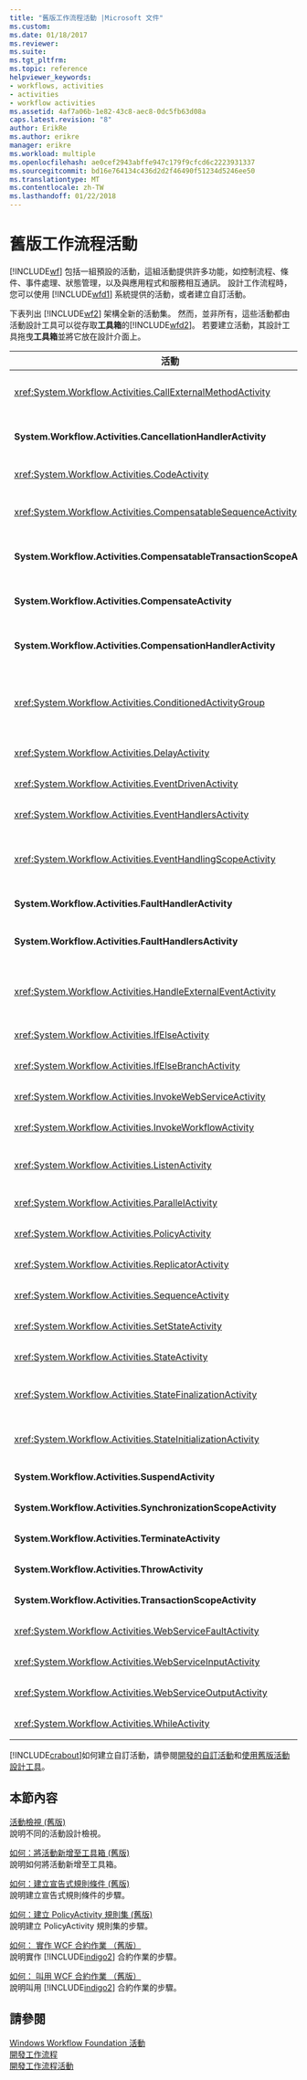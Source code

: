 ```yaml
---
title: "舊版工作流程活動 |Microsoft 文件"
ms.custom: 
ms.date: 01/18/2017
ms.reviewer: 
ms.suite: 
ms.tgt_pltfrm: 
ms.topic: reference
helpviewer_keywords:
- workflows, activities
- activities
- workflow activities
ms.assetid: 4af7a06b-1e82-43c8-aec8-0dc5fb63d08a
caps.latest.revision: "8"
author: ErikRe
ms.author: erikre
manager: erikre
ms.workload: multiple
ms.openlocfilehash: ae0cef2943abffe947c179f9cfcd6c2223931337
ms.sourcegitcommit: bd16e764134c436d2d2f46490f51234d5246ee50
ms.translationtype: MT
ms.contentlocale: zh-TW
ms.lasthandoff: 01/22/2018
---
```

# <a name="legacy-workflow-activities"></a>舊版工作流程活動
[!INCLUDE[wf](../workflow-designer/includes/wf_md.md)] 包括一組預設的活動，這組活動提供許多功能，如控制流程、條件、事件處理、狀態管理，以及與應用程式和服務相互通訊。 設計工作流程時，您可以使用 [!INCLUDE[wfd1](../workflow-designer/includes/wfd1_md.md)] 系統提供的活動，或者建立自訂活動。  
  
 下表列出 [!INCLUDE[wf2](../workflow-designer/includes/wf2_md.md)] 架構全新的活動集。 然而，並非所有，這些活動都由活動設計工具可以從存取**工具箱**的[!INCLUDE[wfd2](../workflow-designer/includes/wfd2_md.md)]。 若要建立活動，其設計工具拖曳**工具箱**並將它放在設計介面上。  
  
|活動|描述|  
|--------------|-----------------|  
|<xref:System.Workflow.Activities.CallExternalMethodActivity>|搭配**HandleExternalEventActivity**活動與本機服務的輸入和輸出通訊。 [!INCLUDE[crdefault](../test/includes/crdefault_md.md)][使用 CallExternalMethodActivity 活動](http://go.microsoft.com/fwlink?LinkID=65060)。|  
|**System.Workflow.Activities.CancellationHandlerActivity**|用於包含清除邏輯，適用於複合活動的所有子系完成執行前即取消複合活動時。 [!INCLUDE[crdefault](../test/includes/crdefault_md.md)][使用 CancellationHandlerActivity 活動](http://go.microsoft.com/fwlink?LinkID=65061)。|  
|<xref:System.Workflow.Activities.CodeActivity>|讓您將 Visual Basic 或 C# 程式碼新增至您的工作流程。 [!INCLUDE[crdefault](../test/includes/crdefault_md.md)][使用 CodeActivity 活動](http://go.microsoft.com/fwlink?LinkID=65062)。|  
|<xref:System.Workflow.Activities.CompensatableSequenceActivity>|<xref:System.Workflow.Activities.SequenceActivity> 的可補償版本。 [!INCLUDE[crdefault](../test/includes/crdefault_md.md)][使用 CompensatableSequenceActivity 活動](http://go.microsoft.com/fwlink?LinkID=65002)。|  
|**System.Workflow.Activities.CompensatableTransactionScopeActivity**|可補償版本**TransactionScopeActivity**。 [!INCLUDE[crdefault](../test/includes/crdefault_md.md)][使用 CompensatableTransactionScopeActivity 活動](http://go.microsoft.com/fwlink?LinkID=65063)。|  
|**System.Workflow.Activities.CompensateActivity**|當錯誤發生時，可讓您呼叫程式碼以復原或補償工作流程已執行的作業。 [!INCLUDE[crdefault](../test/includes/crdefault_md.md)][使用 CompensateActivity 活動](http://go.microsoft.com/fwlink?LinkID=65064)。|  
|**System.Workflow.Activities.CompensationHandlerActivity**|執行補償的活動已完成之 TransactionScopeActivity 活動的一個或多個活動的包裝函式[!INCLUDE[crdefault](../test/includes/crdefault_md.md)][使用 CompensationHandlerActivity 活動](http://go.microsoft.com/fwlink?LinkID=65065)。|  
|<xref:System.Workflow.Activities.ConditionedActivityGroup>|根據套用在 <xref:System.Workflow.Activities.ConditionedActivityGroup> 活動本身的條件，以及根據個別套用在每個子系的條件，來執行子活動。 [!INCLUDE[crdefault](../test/includes/crdefault_md.md)][使用 < ConditionedActivityGroup 活動](http://go.microsoft.com/fwlink?LinkID=65066)。|  
|<xref:System.Workflow.Activities.DelayActivity>|可讓您在工作流程中建置以逾時間隔為基礎的延遲。 [!INCLUDE[crdefault](../test/includes/crdefault_md.md)][使用 DelayActivity 活動](http://go.microsoft.com/fwlink?LinkID=65067)。|  
|<xref:System.Workflow.Activities.EventDrivenActivity>|包裝一或多個發生指定事件時執行的活動。 [!INCLUDE[crdefault](../test/includes/crdefault_md.md)][使用 EventDrivenActivity 活動](http://go.microsoft.com/fwlink?LinkID=65068)。|  
|<xref:System.Workflow.Activities.EventHandlersActivity>|提供將事件與活動產生關聯的架構。 [!INCLUDE[crdefault](../test/includes/crdefault_md.md)][使用 EventHandlersActivity 活動](http://go.microsoft.com/fwlink?LinkID=65069)。|  
|<xref:System.Workflow.Activities.EventHandlingScopeActivity>|執行其主要子活動，同時具有<xref:System.Workflow.Activities.EventHandlersActivity>。 [!INCLUDE[crdefault](../test/includes/crdefault_md.md)][使用 EventHandlingScopeActivity 活動](http://go.microsoft.com/fwlink?LinkID=65070)。|  
|**System.Workflow.Activities.FaultHandlerActivity**|用於處理您指定之類型的例外狀況。 [!INCLUDE[crdefault](../test/includes/crdefault_md.md)][使用 FaultHandlerActivity 活動](http://go.microsoft.com/fwlink?LinkID=65071)。|  
|**System.Workflow.Activities.FaultHandlersActivity**|代表已排序的清單的型別其子活動的複合活動**System.Workflow.Activities.FaultHandlerActivity**。 [!INCLUDE[crdefault](../test/includes/crdefault_md.md)][使用 FaultHandlersActivity 活動](http://go.microsoft.com/fwlink?LinkID=65072)。|  
|<xref:System.Workflow.Activities.HandleExternalEventActivity>|搭配<xref:System.Workflow.Activities.CallExternalMethodActivity>活動與本機服務的輸入和輸出通訊。 [!INCLUDE[crdefault](../test/includes/crdefault_md.md)][使用 HandleExternalEventActivity 活動](http://go.microsoft.com/fwlink?LinkID=65073)。|  
|<xref:System.Workflow.Activities.IfElseActivity>|測試每個分支上的條件，並執行條件等於其第一個分支上的活動**true**。 [!INCLUDE[crdefault](../test/includes/crdefault_md.md)][使用 IfElseActivity 活動](http://go.microsoft.com/fwlink?LinkID=65074)。|  
|<xref:System.Workflow.Activities.IfElseBranchActivity>|表示 <xref:System.Workflow.Activities.IfElseActivity> 的分支。 [!INCLUDE[crdefault](../test/includes/crdefault_md.md)][使用 IfElseBranchActivity 活動](http://go.microsoft.com/fwlink?LinkID=65075)。|  
|<xref:System.Workflow.Activities.InvokeWebServiceActivity>|可讓您的工作流程叫用 Web 服務。 [!INCLUDE[crdefault](../test/includes/crdefault_md.md)][使用 InvokeWebServiceActivity 活動](http://go.microsoft.com/fwlink?LinkID=65076)。|  
|<xref:System.Workflow.Activities.InvokeWorkflowActivity>|可讓您的工作流程叫用另一個工作流程。 [!INCLUDE[crdefault](../test/includes/crdefault_md.md)][使用 InvokeWorkflowActivity 活動](http://go.microsoft.com/fwlink?LinkID=65077)。|  
|<xref:System.Workflow.Activities.ListenActivity>|複合活動，其中只包含 <xref:System.Workflow.Activities.EventDrivenActivity> 子活動。 [!INCLUDE[crdefault](../test/includes/crdefault_md.md)][使用 ListenActivity 活動](http://go.microsoft.com/fwlink?LinkID=65078)。|  
|<xref:System.Workflow.Activities.ParallelActivity>|提供方法來排程兩個以上的子**SequenceActivity**活動分支的同時處理。 [!INCLUDE[crdefault](../test/includes/crdefault_md.md)][使用 ParallelActivity 活動](http://go.microsoft.com/fwlink?LinkID=65079)。|  
|<xref:System.Workflow.Activities.PolicyActivity>|用來表示規則的集合。 規則，其中包含條件和結果動作。 [!INCLUDE[crdefault](../test/includes/crdefault_md.md)][使用 PolicyActivity 活動](http://go.microsoft.com/fwlink?LinkID=65004)。|  
|<xref:System.Workflow.Activities.ReplicatorActivity>|建立單一子活動的多個執行個體。 [!INCLUDE[crdefault](../test/includes/crdefault_md.md)][使用 ReplicatorActivity 活動](http://go.microsoft.com/fwlink?LinkID=65080)。|  
|<xref:System.Workflow.Activities.SequenceActivity>|提供一種簡單的方法將多個活動連結在一起，以進行循序執行。 [!INCLUDE[crdefault](../test/includes/crdefault_md.md)][使用 SequenceActivity 活動](http://go.microsoft.com/fwlink?LinkID=65081)。|  
|<xref:System.Workflow.Activities.SetStateActivity>|指定轉換至新狀態。 [!INCLUDE[crdefault](../test/includes/crdefault_md.md)][使用 SetStateActivity 活動](http://go.microsoft.com/fwlink?LinkID=65082)。|  
|<xref:System.Workflow.Activities.StateActivity>|表示狀態機器工作流程中的狀態。 [!INCLUDE[crdefault](../test/includes/crdefault_md.md)][使用 StateActivity 活動](http://go.microsoft.com/fwlink?LinkID=65083)。|  
|<xref:System.Workflow.Activities.StateFinalizationActivity>|用於<xref:System.Workflow.Activities.StateActivity>做為離開時所執行的子活動的容器活動**StateActivity**活動。 [!INCLUDE[crdefault](../test/includes/crdefault_md.md)][使用 StateFinalizationActivity 活動](http://go.microsoft.com/fwlink?LinkID=65008)。|  
|<xref:System.Workflow.Activities.StateInitializationActivity>|用於<xref:System.Workflow.Activities.StateActivity>做為輸入時所執行的子活動的容器活動**StateActivity**活動。 [!INCLUDE[crdefault](../test/includes/crdefault_md.md)][使用 StateInitializationActivity 活動](http://go.microsoft.com/fwlink?LinkID=65006)。|  
|**System.Workflow.Activities.SuspendActivity**|暫止工作流程的作業，以便在有某些需要特別注意的錯誤狀況時介入。 [!INCLUDE[crdefault](../test/includes/crdefault_md.md)][使用 SuspendActivity 活動](http://go.microsoft.com/fwlink?LinkID=65084)。|  
|**System.Workflow.Activities.SynchronizationScopeActivity**|在同步化領域中循序執行所包含的活動。 [!INCLUDE[crdefault](../test/includes/crdefault_md.md)][使用 SynchronizationScopeActivity 活動](http://go.microsoft.com/fwlink?LinkID=65085)。|  
|**System.Workflow.Activities.TerminateActivity**|讓您能夠在發生錯誤狀況時立即結束工作流程的作業。 [!INCLUDE[crdefault](../test/includes/crdefault_md.md)][使用 TerminateActivity 活動](http://go.microsoft.com/fwlink?LinkID=65086)。|  
|**System.Workflow.Activities.ThrowActivity**|讓您能夠擷取擲回的商務例外狀況，做為工作流程其中繼資料程序的一部分。 [!INCLUDE[crdefault](../test/includes/crdefault_md.md)][使用 ThrowActivity 活動](http://go.microsoft.com/fwlink?LinkID=65087)。|  
|**System.Workflow.Activities.TransactionScopeActivity**|提供異動和例外狀況處理的架構。 如需詳細資訊，請參閱[使用 TransactionScopeActivity 活動](http://go.microsoft.com/fwlink?LinkID=65088)。|  
|<xref:System.Workflow.Activities.WebServiceFaultActivity>|讓您將 Web 服務錯誤的發生頻率製成模型。 [!INCLUDE[crdefault](../test/includes/crdefault_md.md)][使用 WebServiceFaultActivity 活動](http://go.microsoft.com/fwlink?LinkID=65089)。|  
|<xref:System.Workflow.Activities.WebServiceInputActivity>|從 Web 服務接收資料。 [!INCLUDE[crdefault](../test/includes/crdefault_md.md)][使用 WebServiceInputActivity 活動](http://go.microsoft.com/fwlink?LinkID=65090)。|  
|<xref:System.Workflow.Activities.WebServiceOutputActivity>|回應對工作流程提出的 Web 服務要求。 [!INCLUDE[crdefault](../test/includes/crdefault_md.md)][使用 WebServiceOutputActivity 活動](http://go.microsoft.com/fwlink?LinkID=65092)。|  
|<xref:System.Workflow.Activities.WhileActivity>|讓工作流程執行迴圈，直到符合條件為止。 [!INCLUDE[crdefault](../test/includes/crdefault_md.md)][使用 WhileActivity 活動](http://go.microsoft.com/fwlink?LinkID=65091)。|  
  
 [!INCLUDE[crabout](../test/includes/crabout_md.md)]如何建立自訂活動，請參閱[開發的自訂活動](http://go.microsoft.com/fwlink?LinkID=65023)和[使用舊版活動設計工具](../workflow-designer/using-the-legacy-activity-designer.md)。  
  
## <a name="in-this-section"></a>本節內容  
 [活動檢視 (舊版)](../workflow-designer/activity-views-legacy.md)  
 說明不同的活動設計檢視。  
  
 [如何：將活動新增至工具箱 (舊版)](../workflow-designer/how-to-add-activities-to-the-toolbox-legacy.md)  
 說明如何將活動新增至工具箱。  
  
 [如何：建立宣告式規則條件 (舊版)](../workflow-designer/how-to-create-a-declarative-rule-condition-legacy.md)  
 說明建立宣告式規則條件的步驟。  
  
 [如何：建立 PolicyActivity 規則集 (舊版)](../workflow-designer/how-to-create-a-policyactivity-rule-set-legacy.md)  
 說明建立 PolicyActivity 規則集的步驟。  
  
 [如何： 實作 WCF 合約作業 （舊版）](../workflow-designer/how-to-implement-a-windows-communication-foundation-contract-operation-legacy.md)  
 說明實作 [!INCLUDE[indigo2](../workflow-designer/includes/indigo2_md.md)] 合約作業的步驟。  
  
 [如何： 叫用 WCF 合約作業 （舊版）](../workflow-designer/how-to-invoke-a-windows-communication-foundation-contract-operation-legacy.md)  
 說明叫用 [!INCLUDE[indigo2](../workflow-designer/includes/indigo2_md.md)] 合約作業的步驟。  
  
## <a name="see-also"></a>請參閱  
 [Windows Workflow Foundation 活動](http://go.microsoft.com/fwlink?LinkID=65005)   
 [開發工作流程](http://go.microsoft.com/fwlink?LinkID=65010)   
 [開發工作流程活動](http://go.microsoft.com/fwlink?LinkID=65023)